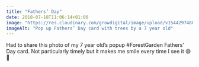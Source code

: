 ```yaml
---
title: "Fathers’ Day"
date: 2018-07-18T11:06:14+01:00
image: "https://res.cloudinary.com/growdigital/image/upload/v1544297480/birthday-card-41557279710.jpg"
imageAlt: "Pop up Fathers’ Day card with trees by a 7 year old"
---
```


Had to share this photo of my 7 year old’s popup #ForestGarden Fathers’ Day card. Not particularly timely but it makes me smile every time I see it 😄 🌳
